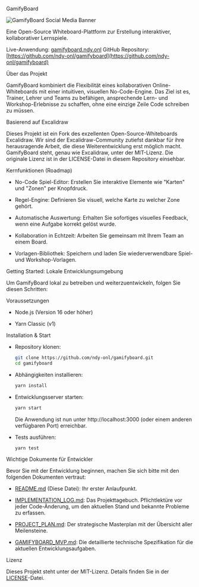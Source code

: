 GamifyBoard

![GamifyBoard Social Media Banner](public/gamifyboard-og-image.png)

Eine Open-Source Whiteboard-Plattform zur Erstellung interaktiver, kollaborativer Lernspiele.

Live-Anwendung: [gamifyboard.ndy.onl](https://gamifyboard.ndy.onl)
GitHub Repository: [https://github.com/ndy-onl/gamifyboard](https://github.com/ndy-onl/gamifyboard)

Über das Projekt

GamifyBoard kombiniert die Flexibilität eines kollaborativen Online-Whiteboards mit einer intuitiven, visuellen No-Code-Engine. Das Ziel ist es, Trainer, Lehrer und Teams zu befähigen, ansprechende Lern- und Workshop-Erlebnisse zu schaffen, ohne eine einzige Zeile Code schreiben zu müssen.

Basierend auf Excalidraw

Dieses Projekt ist ein Fork des exzellenten Open-Source-Whiteboards Excalidraw. Wir sind der Excalidraw-Community zutiefst dankbar für ihre herausragende Arbeit, die diese Weiterentwicklung erst möglich macht. GamifyBoard steht, genau wie Excalidraw, unter der MIT-Lizenz. Die originale Lizenz ist in der LICENSE-Datei in diesem Repository einsehbar.

Kernfunktionen (Roadmap)

*   No-Code Spiel-Editor: Erstellen Sie interaktive Elemente wie "Karten" und "Zonen" per Knopfdruck.

*   Regel-Engine: Definieren Sie visuell, welche Karte zu welcher Zone gehört.

*   Automatische Auswertung: Erhalten Sie sofortiges visuelles Feedback, wenn eine Aufgabe korrekt gelöst wurde.

*   Kollaboration in Echtzeit: Arbeiten Sie gemeinsam mit Ihrem Team an einem Board.

*   Vorlagen-Bibliothek: Speichern und laden Sie wiederverwendbare Spiel- und Workshop-Vorlagen.

Getting Started: Lokale Entwicklungsumgebung

Um GamifyBoard lokal zu betreiben und weiterzuentwickeln, folgen Sie diesen Schritten:

Voraussetzungen

*   Node.js (Version 16 oder höher)

*   Yarn Classic (v1)

Installation & Start

*   Repository klonen:

    ```bash
    git clone https://github.com/ndy-onl/gamifyboard.git
    cd gamifyboard
    ```

*   Abhängigkeiten installieren:

    ```bash
    yarn install
    ```

*   Entwicklungsserver starten:

    ```bash
    yarn start
    ```

    Die Anwendung ist nun unter http://localhost:3000 (oder einem anderen verfügbaren Port) erreichbar.

*   Tests ausführen:

    ```bash
    yarn test
    ```

Wichtige Dokumente für Entwickler

Bevor Sie mit der Entwicklung beginnen, machen Sie sich bitte mit den folgenden Dokumenten vertraut:

*   [README.md](README.md) (Diese Datei): Ihr erster Anlaufpunkt.

*   [IMPLEMENTATION_LOG.md](IMPLEMENTATION_LOG.md): Das Projekttagebuch. Pflichtlektüre vor jeder Code-Änderung, um den aktuellen Stand und bekannte Probleme zu erfassen.

*   [PROJECT_PLAN.md](PROJECT_PLAN.md): Der strategische Masterplan mit der Übersicht aller Meilensteine.

*   [GAMIFYBOARD_MVP.md](GAMIFYBOARD_MVP.md): Die detaillierte technische Spezifikation für die aktuellen Entwicklungsaufgaben.

Lizenz

Dieses Projekt steht unter der MIT-Lizenz. Details finden Sie in der [LICENSE](LICENSE)-Datei.